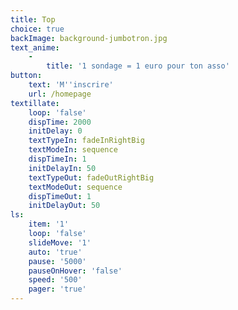 ```yaml
---
title: Top
choice: true
backImage: background-jumbotron.jpg
text_anime:
    -
        title: '1 sondage = 1 euro pour ton asso'
button:
    text: 'M''inscrire'
    url: /homepage
textillate:
    loop: 'false'
    dispTime: 2000
    initDelay: 0
    textTypeIn: fadeInRightBig
    textModeIn: sequence
    dispTimeIn: 1
    initDelayIn: 50
    textTypeOut: fadeOutRightBig
    textModeOut: sequence
    dispTimeOut: 1
    initDelayOut: 50
ls:
    item: '1'
    loop: 'false'
    slideMove: '1'
    auto: 'true'
    pause: '5000'
    pauseOnHover: 'false'
    speed: '500'
    pager: 'true'
---
```


